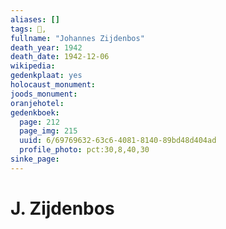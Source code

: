 ```yaml
---
aliases: []
tags: 👤, 
fullname: "Johannes Zijdenbos"
death_year: 1942
death_date: 1942-12-06
wikipedia:
gedenkplaat: yes
holocaust_monument:
joods_monument:
oranjehotel:
gedenkboek:
  page: 212
  page_img: 215
  uuid: 6/69769632-63c6-4081-8140-89bd48d404ad
  profile_photo: pct:30,8,40,30
sinke_page:
---
```


# J. Zijdenbos